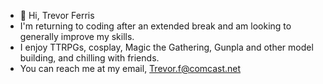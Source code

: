 - 👋 Hi, Trevor Ferris 
- I'm returning to coding after an extended break and am looking to generally improve my skills.
- I enjoy TTRPGs, cosplay, Magic the Gathering, Gunpla and other model building, and chilling with friends. 
- You can reach me at my email, Trevor.f@comcast.net 

<!---
Trevor-Ferris/Trevor-Ferris is a ✨ special ✨ repository because its `README.md` (this file) appears on your GitHub profile.
You can click the Preview link to take a look at your changes.
--->
